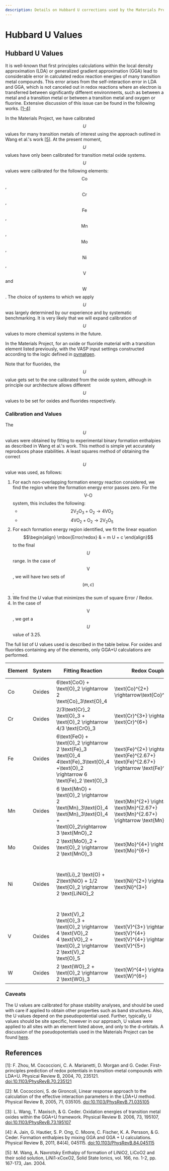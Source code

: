 ```yaml
---
description: Details on Hubbard U corrections used by the Materials Project
---
```


# Hubbard U Values

## Hubbard U Values

It is well-known that first principles calculations within the local density approximation (LDA) or generalized gradient approximation (GGA) lead to considerable error in calculated redox reaction energies of many transition metal compounds. This error arises from the self-interaction error in LDA and GGA, which is not canceled out in redox reactions where an electron is transferred between significantly different environments, such as between a metal and a transition metal or between a transition metal and oxygen or fluorine. Extensive discussion of this issue can be found in the following works. [\[1-4\]](hubbard-u-values.md#references)

In the Materials Project, we have calibrated $$U$$ values for many transition metals of interest using the approach outlined in Wang et al.'s work [\[5\]](hubbard-u-values.md#references). At the present moment, $$U$$ values have only been calibrated for transition metal oxide systems. $$U$$ values were calibrated for the following elements: $$\text{Co}$$, $$\text{Cr}$$, $$\text{Fe}$$, $$\text{Mn}$$, $$\text{Mo}$$, $$\text{Ni}$$, $$\text{V}$$ and $$\text{W}$$. The choice of systems to which we apply $$U$$ was largely determined by our experience and by systematic benchmarking. It is very likely that we will expand calibration of $$U$$ values to more chemical systems in the future.

In the Materials Project, for an oxide or fluoride material with a transition element listed previously, with the VASP input settings constructed according to the logic defined in [pymatgen](https://github.com/materialsproject/pymatgen/blob/master/pymatgen/io/vasp/MPRelaxSet.yaml).

Note that for fluorides, the $$U$$ value gets set to the one calibrated from the oxide system, although in principle our architecture allows different $$U$$ values to be set for oxides and fluorides respectively.

### Calibration and Values

The $$U$$ values were obtained by fitting to experimental binary formation enthalpies as described in Wang et al.'s work. This method is simple yet accurately reproduces phase stabilities. A least squares method of obtaining the correct $$U$$ value was used, as follows:

1. For each non-overlapping formation energy reaction considered, we find the region where the formation energy error passes zero. For the $$\text{V-O}$$ system, this includes the following:
   * $$2\text{V}_2\text{O}_3 + \text{O}_2 \rightarrow 4 \text{VO}_2$$
   * $$4 \text{VO}_2 + \text{O}_2 \rightarrow 2\text{V}_2\text{O}_5$$
2. For each formation energy region identified, we fit the linear equation $$\begin{align} \mbox{Error/redox} & = m U + c \end{align}$$ to the final $$U$$ range. In the case of $$\text{V}$$, we will have two sets of $$(m,c)$$.
3. We find the _U_ value that minimizes the sum of square Error / Redox.
4. In the case of $$\text{V}$$, we get a $$U$$ value of 3.25.

The full list of U values used is described in the table below. For oxides and fluorides containing any of the elements, only GGA+U calculations are performed.

<table><thead><tr><th>Element</th><th width="357">System</th><th>Fitting Reaction</th><th>Redox Couple</th><th>Calibrated U (eV)</th><th>Comments</th></tr></thead><tbody><tr><td>Co</td><td>Oxides</td><td><span class="math">6\text{CoO} + \text{O}_2 \rightarrow 2 \text{Co}_3\text{O}_4</span></td><td><span class="math">\text{Co}^{2+} \rightarrow\text{Co}^{2.67+}</span></td><td>3.32</td><td></td></tr><tr><td>Cr</td><td>Oxides</td><td><span class="math">2/3\text{Cr}_2 \text{O}_3 + \text{O}_2 \rightarrow 4/3 \text{CrO}_3</span></td><td><span class="math">\text{Cr}^{3+} \rightarrow \text{Cr}^{6+}</span></td><td>3.7</td><td></td></tr><tr><td>Fe</td><td>Oxides</td><td><span class="math">6\text{FeO} + \text{O}_2 \rightarrow 2 \text{Fe}_3 \text{O}_4</span><br><span class="math">4\text{Fe}_3\text{O}_4 +\text{O}_2 \rightarrow 6 \text{Fe}_2 \text{O}_3</span></td><td><span class="math">\text{Fe}^{2+} \rightarrow \text{Fe}^{2.67+}</span><br><span class="math">\text{Fe}^{2.67+} \rightarrow \text{Fe}^{3+}</span></td><td>5.3</td><td></td></tr><tr><td>Mn</td><td>Oxides</td><td><span class="math">6 \text{MnO} + \text{O}_2 \rightarrow 2 \text{Mn}_3\text{O}_4</span><br><span class="math">\text{Mn}_3\text{O}_4   + \text{O}_2\rightarrow 3 \text{MnO}_2</span></td><td><span class="math">\text{Mn}^{2+} \rightarrow \text{Mn}^{2.67+}</span><br><span class="math">\text{Mn}^{2.67+} \rightarrow \text{Mn}^{4+}</span></td><td>3.9</td><td><span class="math">\text{Mn}_2\text{O}_3</span> was explicitly excluded from calibration set due to the large number of atoms in its unit cell.</td></tr><tr><td>Mo</td><td>Oxides</td><td><span class="math">2 \text{MoO}_2 + \text{O}_2 \rightarrow 2 \text{MnO}_3</span></td><td><span class="math">\text{Mo}^{4+} \rightarrow \text{Mo}^{6+}</span></td><td>4.38</td><td></td></tr><tr><td>Ni</td><td>Oxides</td><td><span class="math">\text{Li}_2 \text{O} + 2\text{NiO} + 1/2 \text{O}_2 \rightarrow 2 \text{LiNiO}_2</span></td><td><span class="math">\text{Ni}^{2+} \rightarrow \text{Ni}^{3+}</span></td><td>6.2</td><td>Binary formation energies are not readily available for Ni. The Ni U calibration was performed using a ternary oxide formation energy.<a href="hubbard-u-values.md#references">[5]</a></td></tr><tr><td>V</td><td>Oxides</td><td><span class="math">2 \text{V}_2 \text{O}_3 + \text{O}_2 \rightarrow 4 \text{VO}_2</span><br><span class="math">4 \text{VO}_2 + \text{O}_2 \rightarrow 2 \text{V}_2 \text{O}_5</span></td><td><span class="math">\text{V}^{3+} \rightarrow \text{V}^{4+}</span><br><span class="math">\text{V}^{4+} \rightarrow \text{V}^{5+}</span></td><td>3.25</td><td><span class="math">\text{VO}</span> was explicitly excluded from calibration due to its known metallic nature.</td></tr><tr><td>W</td><td>Oxides</td><td><span class="math">2 \text{WO}_2 + \text{O}_2 \rightarrow 2 \text{WO}_3</span></td><td><span class="math">\text{W}^{4+} \rightarrow \text{W}^{6+}</span></td><td>6.2</td><td></td></tr></tbody></table>

### Caveats

The U values are calibrated for phase stability analyses, and should be used with care if applied to obtain other properties such as band structures. Also, the U values depend on the pseudopotential used. Further, typically, U values should be site specific, however in our approach, U values were applied to all sites with an element listed above, and only to the d-orbitals. A discussion of the pseudopotentials used in the Materials Project can be found [here](https://docs.materialsproject.org/methodology/materials-methodology/calculation-details/pseudopotentials).

## References

\[1]: F. Zhou, M. Cococcioni, C. A. Marianetti, D. Morgan and G. Ceder. First-principles prediction of redox potentials in transition-metal compounds with LDA+U. Physical Review B, 2004, 70, 235121. [doi:10.1103/PhysRevB.70.235121](doi:10.1103/PhysRevB.70.235121)

\[2]: M. Cococcioni, S. de Gironcoli, Linear response approach to the calculation of the effective interaction parameters in the LDA+U method. Physical Review B, 2005, 71, 035105. [doi:10.1103/PhysRevB.71.035105](doi:10.1103/PhysRevB.71.035105)

\[3]: L. Wang, T. Maxisch, & G. Ceder. Oxidation energies of transition metal oxides within the GGA+U framework. Physical Review B. 2006, 73, 195107, [doi:10.1103/PhysRevB.73.195107](doi:10.1103/PhysRevB.73.195107)

\[4]: A. Jain, G. Hautier, S. P. Ong, C. Moore, C. Fischer, K. A. Persson, & G. Ceder. Formation enthalpies by mixing GGA and GGA + U calculations. Physical Review B, 2011, 84(4), 045115. [doi:10.1103/PhysRevB.84.045115](doi:10.1103/PhysRevB.84.045115)

\[5]: M. Wang, A. Navrotsky Enthalpy of formation of LiNiO2, LiCoO2 and their solid solution, LiNi1-xCoxO2, Solid State Ionics, vol. 166, no. 1-2, pp. 167-173, Jan. 2004.
